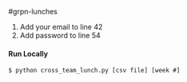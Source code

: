 #grpn-lunches

1) Add your email to line 42 <br />
2) Add password to line 54 

#### Run Locally
    $ python cross_team_lunch.py [csv file] [week #]
